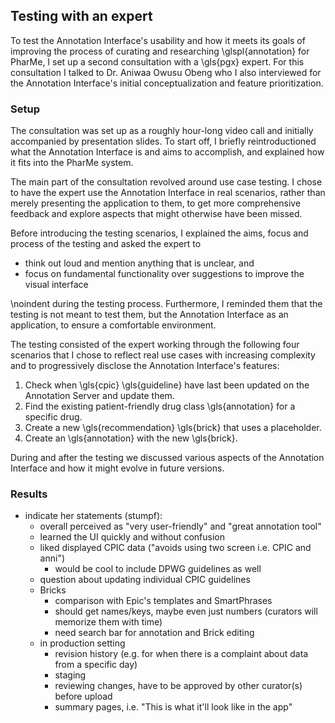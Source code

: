 ## Testing with an expert

To test the Annotation Interface's usability and how it meets its goals of
improving the process of curating and researching \glspl{annotation} for PharMe,
I set up a second consultation with a \gls{pgx} expert. For this consultation I
talked to Dr. Aniwaa Owusu Obeng who I also interviewed for the Annotation
Interface's initial conceptualization and feature prioritization.

### Setup

The consultation was set up as a roughly hour-long video call and initially
accompanied by presentation slides. To start off, I briefly reintroductioned
what the Annotation Interface is and aims to accomplish, and explained how it
fits into the PharMe system.

The main part of the consultation revolved around use case testing. I chose to
have the expert use the Annotation Interface in real scenarios, rather than
merely presenting the application to them, to get more comprehensive feedback
and explore aspects that might otherwise have been missed.

Before introducing the testing scenarios, I explained the aims, focus and
process of the testing and asked the expert to

- think out loud and mention anything that is unclear, and
- focus on fundamental functionality over suggestions to improve the visual
  interface

\noindent during the testing process. Furthermore, I reminded them that the
testing is not meant to test them, but the Annotation Interface as an
application, to ensure a comfortable environment.

The testing consisted of the expert working through the following four scenarios
that I chose to reflect real use cases with increasing complexity and to
progressively disclose the Annotation Interface's features:

1. Check when \gls{cpic} \gls{guideline} have last been updated on the
   Annotation Server and update them.
2. Find the existing patient-friendly drug class \gls{annotation} for a specific
   drug.
3. Create a new \gls{recommendation} \gls{brick} that uses a placeholder.
4. Create an \gls{annotation} with the new \gls{brick}.

During and after the testing we discussed various aspects of the Annotation
Interface and how it might evolve in future versions.

### Results

- indicate her statements (stumpf):
  - overall perceived as "very user-friendly" and "great annotation tool"
  - learned the UI quickly and without confusion
  - liked displayed CPIC data ("avoids using two screen i.e. CPIC and anni")
    - would be cool to include DPWG guidelines as well
  - question about updating individual CPIC guidelines
  - Bricks
    - comparison with Epic's templates and SmartPhrases
    - should get names/keys, maybe even just numbers (curators will memorize
      them with time)
    - need search bar for annotation and Brick editing
  - in production setting
    - revision history (e.g. for when there is a complaint about data from a
      specific day)
    - staging
    - reviewing changes, have to be approved by other curator(s) before upload
    - summary pages, i.e. "This is what it'll look like in the app"
